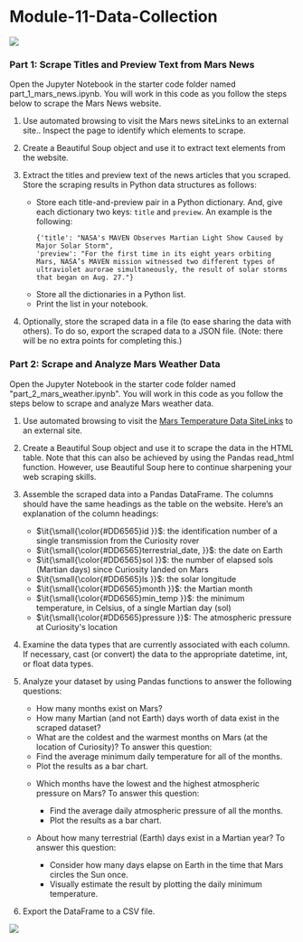 # Module-11-Data-Collection
<img src="https://capsule-render.vercel.app/api?type=waving&color=BDBDC8&height=150&section=header" />

### Part 1: Scrape Titles and Preview Text from Mars News

Open the Jupyter Notebook in the starter code folder named part_1_mars_news.ipynb. You will work in this code as you follow the steps below to scrape the Mars News website.
  1. Use automated browsing to visit the Mars news siteLinks to an external site.. Inspect the page to identify which elements to scrape.
  2. Create a Beautiful Soup object and use it to extract text elements from the website.
  3. Extract the titles and preview text of the news articles that you scraped. Store the scraping results in Python data structures as follows:
     *  Store each title-and-preview pair in a Python dictionary. And, give each dictionary two keys: `title` and `preview`. An example is the following:
        ```
        {'title': "NASA's MAVEN Observes Martian Light Show Caused by Major Solar Storm",
        'preview': "For the first time in its eight years orbiting Mars, NASA’s MAVEN mission witnessed two different types of ultraviolet aurorae simultaneously, the result of solar storms that began on Aug. 27."}
     *  Store all the dictionaries in a Python list.
     *  Print the list in your notebook.
    
  4. Optionally, store the scraped data in a file (to ease sharing the data with others). To do so, export the scraped data to a JSON file. (Note: there will be no extra points for completing this.)

### Part 2: Scrape and Analyze Mars Weather Data

Open the Jupyter Notebook in the starter code folder named "part_2_mars_weather.ipynb". You will work in this code as you follow the steps below to scrape and analyze Mars weather data.
  1.  Use automated browsing to visit the [Mars Temperature Data SiteLinks](https://static.bc-edx.com/data/web/mars_facts/temperature.html.) to an external site.
  2.  Create a Beautiful Soup object and use it to scrape the data in the HTML table. Note that this can also be achieved by using the Pandas read_html function. However, use Beautiful Soup here to continue sharpening your web scraping skills.
  3.  Assemble the scraped data into a Pandas DataFrame. The columns should have the same headings as the table on the website. Here’s an explanation of the column headings:
      -  <t>$\it{\small{\color{#DD6565}id }}$</t>: the identification number of a single transmission from the Curiosity rover
      -  <t>$\it{\small{\color{#DD6565}terrestrial_date, }}$</t>: the date on Earth
      -  <t>$\it{\small{\color{#DD6565}sol }}$</t>: the number of elapsed sols (Martian days) since Curiosity landed on Mars
      -  <t>$\it{\small{\color{#DD6565}ls }}$</t>: the solar longitude
      -  <t>$\it{\small{\color{#DD6565}month }}$</t>: the Martian month
      -  <t>$\it{\small{\color{#DD6565}min_temp }}$</t>: the minimum temperature, in Celsius, of a single Martian day (sol)
      -  <t>$\it{\small{\color{#DD6565}pressure  }}$</t>: The atmospheric pressure at Curiosity's location
    
  4.  Examine the data types that are currently associated with each column. If necessary, cast (or convert) the data to the appropriate datetime, int, or float data types.
  5.  Analyze your dataset by using Pandas functions to answer the following questions:
       -  How many months exist on Mars?
       -  How many Martian (and not Earth) days worth of data exist in the scraped dataset?
       -  What are the coldest and the warmest months on Mars (at the location of Curiosity)? To answer this question:
         *  Find the average minimum daily temperature for all of the months.
         *  Plot the results as a bar chart.
    
       - Which months have the lowest and the highest atmospheric pressure on Mars? To answer this question:
         *  Find the average daily atmospheric pressure of all the months.
         *  Plot the results as a bar chart.
        
       - About how many terrestrial (Earth) days exist in a Martian year? To answer this question:
         *  Consider how many days elapse on Earth in the time that Mars circles the Sun once.
         *  Visually estimate the result by plotting the daily minimum temperature.
        
  6.  Export the DataFrame to a CSV file.
        
<img src="https://capsule-render.vercel.app/api?type=waving&color=BDBDC8&height=150&section=footer" />
